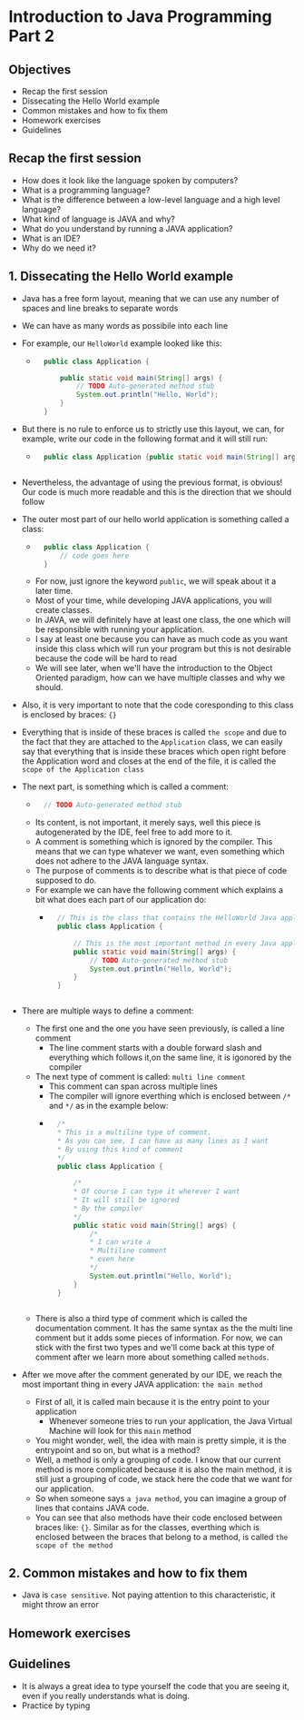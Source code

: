 # Introduction to Java Programming Part 2

## Objectives
- Recap the first session
- Dissecating the Hello World example
- Common mistakes and how to fix them
- Homework exercises
- Guidelines

## Recap the first session
- How does it look like the language spoken by computers?
- What is a programming language?
- What is the difference between a low-level language and a high level language?
- What kind of language is JAVA and why?
- What do you understand by running a JAVA application?
- What is an IDE?
- Why do we need it?

## 1. Dissecating the Hello World example

- Java has a free form layout, meaning that we can use any number of spaces and line breaks to separate words
- We can have as many words as possibile into each line
- For example, our `HelloWorld` example looked like this:
    - ```JAVA
        public class Application {

            public static void main(String[] args) {
                // TODO Auto-generated method stub
                System.out.println("Hello, World");
            }
        }
      ```
- But there is no rule to enforce us to strictly use this layout, we can, for example, write our code in the following format and it will still run:
    - ```JAVA
        public class Application {public static void main(String[] args) {System.out.println("Hello, World");}}
    ```
- Nevertheless, the advantage of using the previous format, is obvious! Our code is much more readable and this is the direction that we should follow

- The outer most part of our hello world application is something called a class:
    - ```JAVA
        public class Application { 
            // code goes here
        }
        ```
    - For now, just ignore the keyword `public`, we will speak about it a later time.
    - Most of your time, while developing JAVA applications, you will create classes.
    - In JAVA, we will definitely have at least one class, the one which will be responsible with running your application.
    - I say at least one because you can have as much code as you want inside this class which will run your program but this is not desirable because the code will be hard to read
    - We will see later, when we'll have the introduction to the Object Oriented paradigm, how can we have multiple classes and why we should.
- Also, it is very important to note that the code coresponding to this class is enclosed by braces: `{}`
- Everything that is inside of these braces is called `the scope` and due to the fact that they are attached to the `Application` class, we can easily say that everything that is inside these braces which open right before the Application word and closes at the end of the file, it is called the `scope of the Application class`

- The next part, is something which is called a comment:
    - ```JAVA
        // TODO Auto-generated method stub
        ```
    - Its content, is not important, it merely says, well this piece is autogenerated by the IDE, feel free to add more to it.
    - A comment is something which is ignored by the compiler. This means that we can type whatever we want, even something which does not adhere to the JAVA language syntax.
    - The purpose of comments is to describe what is that piece of code supposed to do.
    - For example we can have the following comment which explains a bit what does each part of our application do:
        - ```JAVA 
            // This is the class that contains the HelloWorld Java application
            public class Application {
                
                // This is the most important method in every Java application
                public static void main(String[] args) {
                    // TODO Auto-generated method stub
                    System.out.println("Hello, World");
                }
            }
        ```
- There are multiple ways to define a comment:
    - The first one and the one you have seen previously, is called a line comment
        - The line comment starts with a double forward slash and everything which follows it,on the same line, it is igonored by the compiler
    - The next type of comment is called: `multi line comment`
        - This comment can span across multiple lines
        - The compiler will ignore everthing which is enclosed between `/*` and `*/` as in the example below:
        - ```JAVA
            /*
            * This is a multiline type of comment.
            * As you can see, I can have as many lines as I want
            * By using this kind of comment
            */
            public class Application {
                
                /*
                * Of course I can type it wherever I want
                * It will still be ignored
                * By the compiler
                */
                public static void main(String[] args) {
                    /*
                    * I can write a
                    * Multiline comment 
                    * even here
                    */
                    System.out.println("Hello, World");
                }
            }
        ```
    - There is also a third type of comment which is called the documentation comment. It has the same syntax as the the multi line comment but it adds some pieces of information. For now, we can stick with the first two types and we'll come back at this type of comment after we learn more about something called `methods`.

- After we move after the comment generated by our IDE, we reach the most important thing in every JAVA application: `the main method`
    - First of all, it is called main because it is the entry point to your application
        - Whenever someone tries to run your application, the Java Virtual Machine will look for this `main` method
    - You might wonder, well, the idea with main is pretty simple, it is the entrypoint and so on, but what is a method?
    - Well, a method is only a grouping of code. I know that our current method is more complicated because it is also the main method, it is still just a grouping of code, we stack here the code that we want for our application.
    - So when someone says `a java method`, you can imagine a group of lines that contains JAVA code.
    - You can see that also methods have their code enclosed between braces like: `{}`. Similar as for the classes, everthing which is enclosed between the braces that belong to a method, is called `the scope of the method`
## 2. Common mistakes and how to fix them
- Java is `case sensitive`. Not paying attention to this characteristic, it might throw an error


## Homework exercises

## Guidelines
- It is always a great idea to type yourself the code that you are seeing it, even if you really understands what is doing.
- Practice by typing